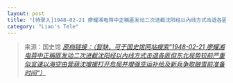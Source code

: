 ```yaml
---
layout: post
title: "[待录入]1948-02-21 廖耀湘电蒋中正稱匪发动二次进截沈阳经以內线方式击退各匪但东北局势较前严重似宜速以海空由营葫沈增援打开危局并增强空运补给及新兵争取融雪前准备时间"
category: "Liao's Tele"
---
```



> 来源：国史馆 [*原档链接：（暂缺，可于国史馆网站搜索“1948-02-21 廖耀湘电蒋中正稱匪发动二次进截沈阳经以內线方式击退各匪但东北局势较前严重似宜速以海空由营葫沈增援打开危局并增强空运补给及新兵争取融雪前准备时间“）*]()

